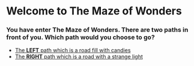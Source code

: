 # Welcome to The Maze of Wonders
### You have enter The Maze of Wonders. There are two paths in front of you. Which path would you choose to go?  
* [The **LEFT** path which is a road fill with candies]()  
* [The **RIGHT** path which is a road with a strange light]()  
